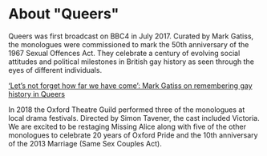 # About **"Queers"**

Queers was first broadcast on BBC4 in July 2017. Curated by Mark Gatiss, the
monologues were commissioned to mark the 50th anniversary of the 1967 Sexual
Offences Act. They celebrate a century of evolving social attitudes and
political milestones in British gay history as seen through the eyes of
different individuals.

[‘Let’s not forget how far we have come’: Mark Gatiss on remembering gay history
in Queers](https://nickhernbooksblog.com/2017/07/27/lets-not-forget-how-far-we-have-come-mark-gatiss-on-remembering-gay-history-in-queers/)

In 2018 the Oxford Theatre Guild performed three of the monologues at local
drama festivals. Directed by Simon Tavener, the cast included Victoria. We are
excited to be restaging Missing Alice along with five of the other monologues to
celebrate 20 years of Oxford Pride and the 10th anniversary of the 2013 Marriage
(Same Sex Couples Act).
